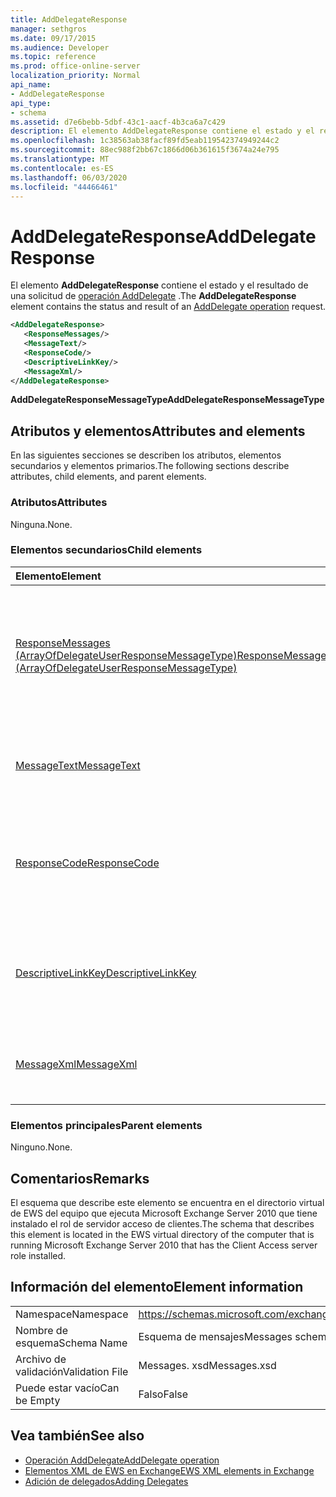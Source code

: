 ```yaml
---
title: AddDelegateResponse
manager: sethgros
ms.date: 09/17/2015
ms.audience: Developer
ms.topic: reference
ms.prod: office-online-server
localization_priority: Normal
api_name:
- AddDelegateResponse
api_type:
- schema
ms.assetid: d7e6bebb-5dbf-43c1-aacf-4b3ca6a7c429
description: El elemento AddDelegateResponse contiene el estado y el resultado de una solicitud de operación AddDelegate.
ms.openlocfilehash: 1c38563ab38facf89fd5eab119542374949244c2
ms.sourcegitcommit: 88ec988f2bb67c1866d06b361615f3674a24e795
ms.translationtype: MT
ms.contentlocale: es-ES
ms.lasthandoff: 06/03/2020
ms.locfileid: "44466461"
---
```

# <a name="adddelegateresponse"></a><span data-ttu-id="93a7b-103">AddDelegateResponse</span><span class="sxs-lookup"><span data-stu-id="93a7b-103">AddDelegateResponse</span></span>

<span data-ttu-id="93a7b-104">El elemento **AddDelegateResponse** contiene el estado y el resultado de una solicitud de [operación AddDelegate](adddelegate-operation.md) .</span><span class="sxs-lookup"><span data-stu-id="93a7b-104">The **AddDelegateResponse** element contains the status and result of an [AddDelegate operation](adddelegate-operation.md) request.</span></span> 
  
```xml
<AddDelegateResponse>
   <ResponseMessages/>
   <MessageText/>
   <ResponseCode/>
   <DescriptiveLinkKey/>
   <MessageXml/>
</AddDelegateResponse>
```

 <span data-ttu-id="93a7b-105">**AddDelegateResponseMessageType**</span><span class="sxs-lookup"><span data-stu-id="93a7b-105">**AddDelegateResponseMessageType**</span></span>
## <a name="attributes-and-elements"></a><span data-ttu-id="93a7b-106">Atributos y elementos</span><span class="sxs-lookup"><span data-stu-id="93a7b-106">Attributes and elements</span></span>

<span data-ttu-id="93a7b-107">En las siguientes secciones se describen los atributos, elementos secundarios y elementos primarios.</span><span class="sxs-lookup"><span data-stu-id="93a7b-107">The following sections describe attributes, child elements, and parent elements.</span></span>
  
### <a name="attributes"></a><span data-ttu-id="93a7b-108">Atributos</span><span class="sxs-lookup"><span data-stu-id="93a7b-108">Attributes</span></span>

<span data-ttu-id="93a7b-109">Ninguna.</span><span class="sxs-lookup"><span data-stu-id="93a7b-109">None.</span></span>
  
### <a name="child-elements"></a><span data-ttu-id="93a7b-110">Elementos secundarios</span><span class="sxs-lookup"><span data-stu-id="93a7b-110">Child elements</span></span>

|<span data-ttu-id="93a7b-111">**Elemento**</span><span class="sxs-lookup"><span data-stu-id="93a7b-111">**Element**</span></span>|<span data-ttu-id="93a7b-112">**Descripción**</span><span class="sxs-lookup"><span data-stu-id="93a7b-112">**Description**</span></span>|
|:-----|:-----|
|[<span data-ttu-id="93a7b-113">ResponseMessages (ArrayOfDelegateUserResponseMessageType)</span><span class="sxs-lookup"><span data-stu-id="93a7b-113">ResponseMessages (ArrayOfDelegateUserResponseMessageType)</span></span>](responsemessages-arrayofdelegateuserresponsemessagetype.md) <br/> |<span data-ttu-id="93a7b-114">Contiene los mensajes de respuesta para una solicitud de administración de un delegado de servicios Web de Exchange.</span><span class="sxs-lookup"><span data-stu-id="93a7b-114">Contains the response messages for an Exchange Web Services delegate management request.</span></span>  <br/> |
|[<span data-ttu-id="93a7b-115">MessageText</span><span class="sxs-lookup"><span data-stu-id="93a7b-115">MessageText</span></span>](messagetext.md) <br/> |<span data-ttu-id="93a7b-116">Proporciona una descripción de texto del estado de la respuesta.</span><span class="sxs-lookup"><span data-stu-id="93a7b-116">Provides a text description of the status of the response.</span></span>  <br/> |
|[<span data-ttu-id="93a7b-117">ResponseCode</span><span class="sxs-lookup"><span data-stu-id="93a7b-117">ResponseCode</span></span>](responsecode.md) <br/> |<span data-ttu-id="93a7b-118">Proporciona un código de error que identifica el error específico que ha encontrado la solicitud.</span><span class="sxs-lookup"><span data-stu-id="93a7b-118">Provides an error code that identifies the specific error that the request encountered.</span></span>  <br/> |
|[<span data-ttu-id="93a7b-119">DescriptiveLinkKey</span><span class="sxs-lookup"><span data-stu-id="93a7b-119">DescriptiveLinkKey</span></span>](descriptivelinkkey.md) <br/> |<span data-ttu-id="93a7b-120">Actualmente no se usa y está reservado para su uso en el futuro.</span><span class="sxs-lookup"><span data-stu-id="93a7b-120">Currently unused and is reserved for future use.</span></span> <span data-ttu-id="93a7b-121">Contiene un valor de 0.</span><span class="sxs-lookup"><span data-stu-id="93a7b-121">It contains a value of 0.</span></span>  <br/> |
|[<span data-ttu-id="93a7b-122">MessageXml</span><span class="sxs-lookup"><span data-stu-id="93a7b-122">MessageXml</span></span>](messagexml.md) <br/> |<span data-ttu-id="93a7b-123">Proporciona información de respuesta de error adicional.</span><span class="sxs-lookup"><span data-stu-id="93a7b-123">Provides additional error response information.</span></span>  <br/> |
   
### <a name="parent-elements"></a><span data-ttu-id="93a7b-124">Elementos principales</span><span class="sxs-lookup"><span data-stu-id="93a7b-124">Parent elements</span></span>

<span data-ttu-id="93a7b-125">Ninguno.</span><span class="sxs-lookup"><span data-stu-id="93a7b-125">None.</span></span>
  
## <a name="remarks"></a><span data-ttu-id="93a7b-126">Comentarios</span><span class="sxs-lookup"><span data-stu-id="93a7b-126">Remarks</span></span>

<span data-ttu-id="93a7b-127">El esquema que describe este elemento se encuentra en el directorio virtual de EWS del equipo que ejecuta Microsoft Exchange Server 2010 que tiene instalado el rol de servidor acceso de clientes.</span><span class="sxs-lookup"><span data-stu-id="93a7b-127">The schema that describes this element is located in the EWS virtual directory of the computer that is running Microsoft Exchange Server 2010 that has the Client Access server role installed.</span></span>
  
## <a name="element-information"></a><span data-ttu-id="93a7b-128">Información del elemento</span><span class="sxs-lookup"><span data-stu-id="93a7b-128">Element information</span></span>

|||
|:-----|:-----|
|<span data-ttu-id="93a7b-129">Namespace</span><span class="sxs-lookup"><span data-stu-id="93a7b-129">Namespace</span></span>  <br/> |https://schemas.microsoft.com/exchange/services/2006/messages  <br/> |
|<span data-ttu-id="93a7b-130">Nombre de esquema</span><span class="sxs-lookup"><span data-stu-id="93a7b-130">Schema Name</span></span>  <br/> |<span data-ttu-id="93a7b-131">Esquema de mensajes</span><span class="sxs-lookup"><span data-stu-id="93a7b-131">Messages schema</span></span>  <br/> |
|<span data-ttu-id="93a7b-132">Archivo de validación</span><span class="sxs-lookup"><span data-stu-id="93a7b-132">Validation File</span></span>  <br/> |<span data-ttu-id="93a7b-133">Messages. xsd</span><span class="sxs-lookup"><span data-stu-id="93a7b-133">Messages.xsd</span></span>  <br/> |
|<span data-ttu-id="93a7b-134">Puede estar vacío</span><span class="sxs-lookup"><span data-stu-id="93a7b-134">Can be Empty</span></span>  <br/> |<span data-ttu-id="93a7b-135">Falso</span><span class="sxs-lookup"><span data-stu-id="93a7b-135">False</span></span>  <br/> |
   
## <a name="see-also"></a><span data-ttu-id="93a7b-136">Vea también</span><span class="sxs-lookup"><span data-stu-id="93a7b-136">See also</span></span>

- [<span data-ttu-id="93a7b-137">Operación AddDelegate</span><span class="sxs-lookup"><span data-stu-id="93a7b-137">AddDelegate operation</span></span>](adddelegate-operation.md)
- [<span data-ttu-id="93a7b-138">Elementos XML de EWS en Exchange</span><span class="sxs-lookup"><span data-stu-id="93a7b-138">EWS XML elements in Exchange</span></span>](ews-xml-elements-in-exchange.md)
- [<span data-ttu-id="93a7b-139">Adición de delegados</span><span class="sxs-lookup"><span data-stu-id="93a7b-139">Adding Delegates</span></span>](https://msdn.microsoft.com/library/3a744150-66a3-4a13-9433-793603ba5038%28Office.15%29.aspx)


